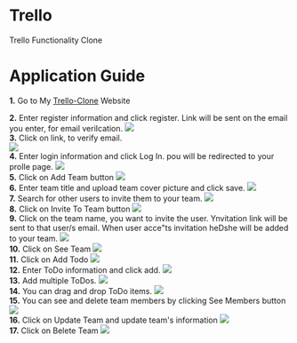 # Trello
Trello Functionality Clone

# Application Guide #

**1.** Go to My [Trello-Clone](https://trello-clone-a597d.web.app/register) Website
<br />

**2.** Enter register information and click register. Link will be sent on the email
 you enter, for email veriIcation.
![](Readme-images/readmeimage1.png)
<br />
**3.** Click on link, to verify email.
<br />
![](Readme-images/readmeimage2.jpg)
<br />
**4.** Enter login information and click Log In. pou will be redirected to your proIle
page.
![](Readme-images/readmeimage3.png)
<br />
**5.** Click on Add Team button
![](Readme-images/readmeimage4.png)
<br />
**6.** Enter team title and upload team cover picture and click save.
![](Readme-images/readmeimage5.png)
<br />
**7.** Search for other users to invite them to your team.
![](Readme-images/readmeimage6.png)
<br />
**8.** Click on Invite To Team button
![](Readme-images/readmeimage7.png)
<br />
**9.** Click on the team name, you want to invite the user. Ynvitation link will be
 sent to that user/s email. When user acce"ts invitation heDshe will be added
 to your team.
![](Readme-images/readmeimage8.png)
<br />
**10.** Click on See Team
![](Readme-images/readmeimage9.png)
<br />
**11.** Click on Add Todo
![](Readme-images/readmeimage10.png)
<br />
**12.** Enter ToDo information and click add.
![](Readme-images/readmeimage11.png)
<br />
**13.** Add multiple ToDos.
![](Readme-images/readmeimage12.png)
<br />
**14.** You can drag and drop ToDo items.
![](Readme-images/readmeimage13.png)
<br />
**15.** You can see and delete team members by clicking See Members button
![](Readme-images/readmeimage14.png)
<br />
**16.** Click on Update Team and update team's information
![](Readme-images/readmeimage15.png)
<br />
**17.** Click on Belete Team
![](Readme-images/readmeimage16.png)
<br />
